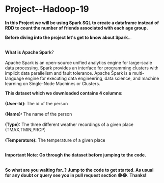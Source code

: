 # Project--Hadoop-19


<table>

**In this Project we will be using Spark SQL to create a dataframe instead of RDD to count the number of friends associated with each age group.**

**Before diving into the project let's get to know about Spark**...<br></br>

**What is Apache Spark**?<br></br>
Apache Spark is an open-source unified analytics engine for large-scale data processing. Spark provides an interface for programming clusters with implicit data parallelism and fault tolerance. Apache Spark is a multi-language engine for executing data engineering, data science, and machine learning on Single-Node Machines or Clusters.

**This dataset which we downloaded contains 4 columns:** <br></br>
 **(User-Id):** The id of the person <br></br>
 **(Name):** The name of the person<br></br>
 **(Type):** The three different weather recordings of a given place (TMAX,TMIN,PRCP) <br></br>
 **(Temperature):** The temperature of a given place <br></br>
 
 **Important Note: Go through the dataset before jumping to the code.**

</table>

 **So what are you waiting for..? Jump to the code to get started. As usual for any doubt or query see you in pull request section 😁😂. Thanks!**
